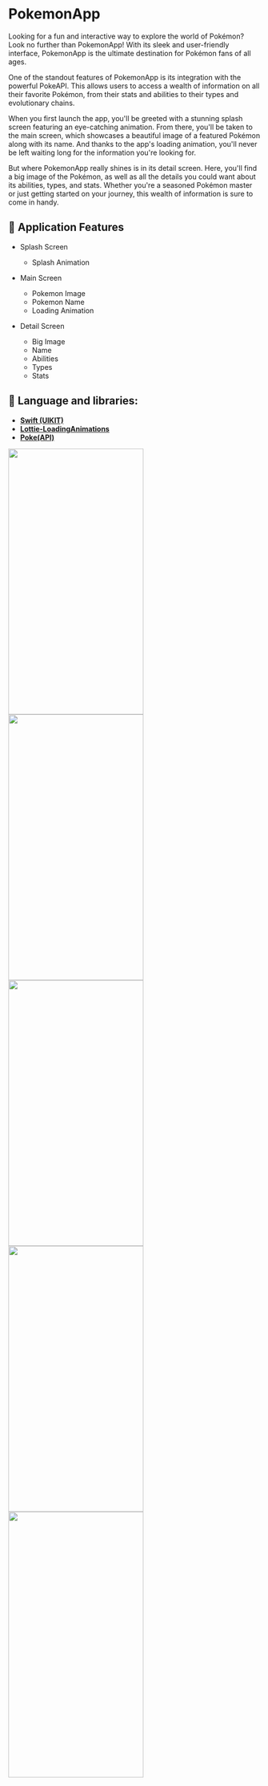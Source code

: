 # PokemonApp

Looking for a fun and interactive way to explore the world of Pokémon? Look no further than PokemonApp! With its sleek and user-friendly interface, PokemonApp is the ultimate destination for Pokémon fans of all ages.

One of the standout features of PokemonApp is its integration with the powerful PokeAPI. This allows users to access a wealth of information on all their favorite Pokémon, from their stats and abilities to their types and evolutionary chains.

When you first launch the app, you'll be greeted with a stunning splash screen featuring an eye-catching animation. From there, you'll be taken to the main screen, which showcases a beautiful image of a featured Pokémon along with its name. And thanks to the app's loading animation, you'll never be left waiting long for the information you're looking for.

But where PokemonApp really shines is in its detail screen. Here, you'll find a big image of the Pokémon, as well as all the details you could want about its abilities, types, and stats. Whether you're a seasoned Pokémon master or just getting started on your journey, this wealth of information is sure to come in handy.


## 📱 Application Features

-   Splash Screen 

    - Splash Animation

-   Main Screen 

    - Pokemon Image 
    - Pokemon Name
    - Loading Animation
    
-   Detail Screen 

    - Big Image
    - Name
    - Abilities
    - Types
    - Stats

## 🚀 Language and libraries:
-  **[Swift (UIKIT)](https://www.swift.org)**
- **[Lottie-LoadingAnimations](https://github.com/airbnb/lottie-ios)**
- **[Poke(API)](https://pokeapi.co/docs/v2)**

<p align="left"> 
<img src="https://user-images.githubusercontent.com/103661354/227970346-13a45111-ea11-4f8f-9342-e0a5c34c39b6.png" width="270" height="530" />
<img src="https://user-images.githubusercontent.com/103661354/227970389-1ca8d150-9f31-4283-a9e6-b5d364367c56.png" width="270" height="530" />
<img src="https://user-images.githubusercontent.com/103661354/227970434-4e6b2ad1-87e3-49e4-b5db-1e75f9095da8.png" width="270" height="530" />
<img src="https://user-images.githubusercontent.com/103661354/227970492-c4f37c43-45ed-4f88-940c-434b672bd32e.png" width="270" height="530" />
<img src="https://user-images.githubusercontent.com/103661354/227970558-473f45ae-2881-4895-bf0e-61ff905d88d2.png" width="270" height="530" />
</p>
